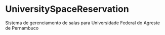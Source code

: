 # UniversitySpaceReservation
Sistema de gerenciamento de salas para Universidade Federal do Agreste de Pernambuco
